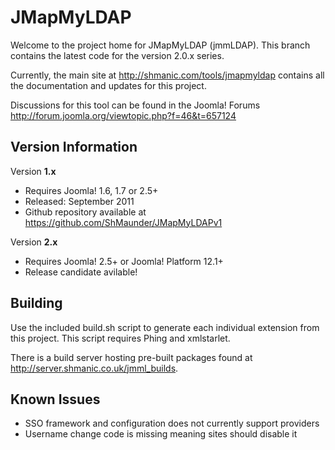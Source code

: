 <h1>JMapMyLDAP</h1>
<p>Welcome to the project home for JMapMyLDAP (jmmLDAP). This branch contains the latest code for the version 2.0.x series.</p>
<p>Currently, the main site at <a href="http://shmanic.com/tools/jmapmyldap">http://shmanic.com/tools/jmapmyldap</a> contains all the documentation and updates for this project.
<p>Discussions for this tool can be found in the Joomla! Forums <a href="http://forum.joomla.org/viewtopic.php?f=46&t=657124">http://forum.joomla.org/viewtopic.php?f=46&t=657124</a></p>

<h2>Version Information</h2>
<p>Version <strong>1.x</strong></p>
<ul>
 <li>Requires Joomla! 1.6, 1.7 or 2.5+</li>
 <li>Released: September 2011</li>
 <li>Github repository available at <a href="https://github.com/ShMaunder/JMapMyLDAPv1">https://github.com/ShMaunder/JMapMyLDAPv1</a></li>
</ul>

<p>Version <strong>2.x</strong></p>
<ul>
 <li>Requires Joomla! 2.5+ or Joomla! Platform 12.1+</li>
 <li>Release candidate avilable!</li>
</ul>

<h2>Building</h2>
<p>Use the included build.sh script to generate each individual extension from this project. This script requires Phing and xmlstarlet.</p>
<p>There is a build server hosting pre-built packages found at <a href="http://server.shmanic.co.uk/jmml_builds">http://server.shmanic.co.uk/jmml_builds</a>.</p>

<h2>Known Issues</h2>
<ul>
 <li>SSO framework and configuration does not currently support providers</li>
 <li>Username change code is missing meaning sites should disable it</li>
</ul>
